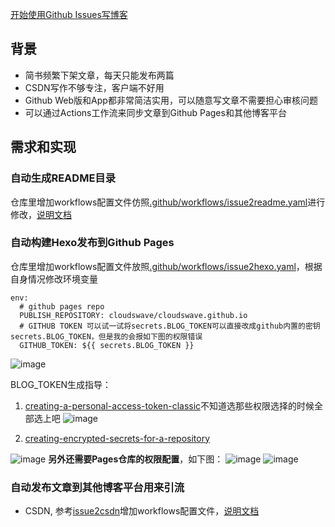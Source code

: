 [开始使用Github Issues写博客](https://github.com/cloudswave/blog/issues/4)

## 背景
- 简书频繁下架文章，每天只能发布两篇
- CSDN写作不够专注，客户端不好用
- Github Web版和App都非常简洁实用，可以随意写文章不需要担心审核问题
- 可以通过Actions工作流来同步文章到Github Pages和其他博客平台

<!--more-->
## 需求和实现
### 自动生成README目录
仓库里增加workflows配置文件仿照[.github/workflows/issue2readme.yaml](https://github.com/cloudswave/blog/blob/master/.github/workflows/issue2readme.yaml)进行修改，[说明文档](https://github.com/bxb100/issueblog#readme)

### 自动构建Hexo发布到Github Pages
仓库里增加workflows配置文件放照[.github/workflows/issue2hexo.yaml](https://github.com/cloudswave/blog/blob/master/.github/workflows/issue2hexo.yaml)，根据自身情况修改环境变量
```
env:
  # github pages repo
  PUBLISH_REPOSITORY: cloudswave/cloudswave.github.io
  # GITHUB TOKEN 可以试一试将secrets.BLOG_TOKEN可以直接改成github内置的密钥secrets.BLOG_TOKEN，但是我的会报如下图的权限错误
  GITHUB_TOKEN: ${{ secrets.BLOG_TOKEN }}
```
![image](https://user-images.githubusercontent.com/5915548/198711776-db2ff7fc-f7ec-4eec-b67f-8a1d162a1964.png)

BLOG_TOKEN生成指导：
1. [creating-a-personal-access-token-classic](https://docs.github.com/en/authentication/keeping-your-account-and-data-secure/creating-a-personal-access-token#creating-a-personal-access-token-classic)不知道选那些权限选择的时候全部选上吧
![image](https://user-images.githubusercontent.com/5915548/198711260-eb252739-105f-472b-8894-a016fc1d28ad.png)

3. [creating-encrypted-secrets-for-a-repository](https://docs.github.com/cn/actions/security-guides/encrypted-secrets#creating-encrypted-secrets-for-a-repository)

![image](https://user-images.githubusercontent.com/5915548/198710315-f180cdb0-baa8-4c16-aa92-fed599bd354f.png)
**另外还需要Pages仓库的权限配置**，如下图：
![image](https://user-images.githubusercontent.com/5915548/198712542-b1c8edfc-4170-426b-885c-0ba691a6934b.png)
![image](https://user-images.githubusercontent.com/5915548/198712367-39502701-4d41-4468-97b7-9b808b92ae62.png)

### 自动发布文章到其他博客平台用来引流
- CSDN, 参考[issue2csdn](https://github.com/cloudswave/blog/blob/master/.github/workflows/issue2csdn.yml)增加workflows配置文件，[说明文档](https://github.com/cloudswave/issue2csdn#readme)